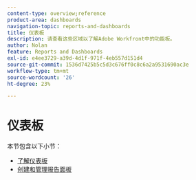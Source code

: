 ```yaml
---
content-type: overview;reference
product-area: dashboards
navigation-topic: reports-and-dashboards
title: 仪表板
description: 请查看这些区域以了解Adobe Workfront中的功能板。
author: Nolan
feature: Reports and Dashboards
exl-id: e4ee3729-a39d-4d1f-971f-4eb557d151d4
source-git-commit: 1536d7425b5c5d3c676ff0c8c6a2a9531690ac3e
workflow-type: tm+mt
source-wordcount: '26'
ht-degree: 23%

---
```


# 仪表板

本节包含以下小节：

* [了解仪表板](../../reports-and-dashboards/dashboards/understanding-dashboards/understand-dashboards.md)
* [创建和管理报告面板](../../reports-and-dashboards/dashboards/creating-and-managing-dashboards/create-and-manage-dashboards.md)
